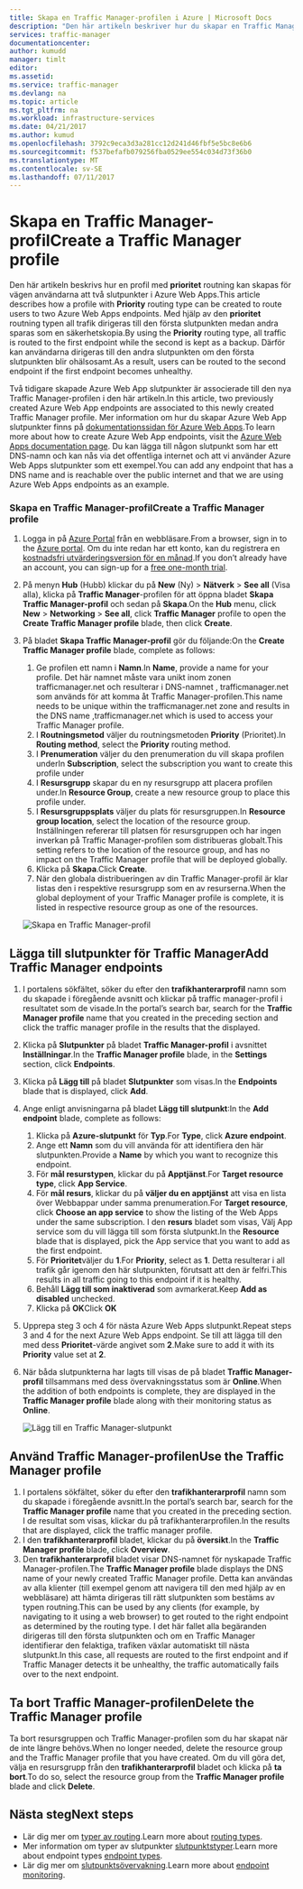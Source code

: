 ```yaml
---
title: Skapa en Traffic Manager-profilen i Azure | Microsoft Docs
description: "Den här artikeln beskriver hur du skapar en Traffic Manager-profil"
services: traffic-manager
documentationcenter: 
author: kumudd
manager: timlt
editor: 
ms.assetid: 
ms.service: traffic-manager
ms.devlang: na
ms.topic: article
ms.tgt_pltfrm: na
ms.workload: infrastructure-services
ms.date: 04/21/2017
ms.author: kumud
ms.openlocfilehash: 3792c9eca3d3a281cc12d241d46fbf5e5bc8e6b6
ms.sourcegitcommit: f537befafb079256fba0529ee554c034d73f36b0
ms.translationtype: MT
ms.contentlocale: sv-SE
ms.lasthandoff: 07/11/2017
---
```

# <a name="create-a-traffic-manager-profile"></a><span data-ttu-id="1e232-103">Skapa en Traffic Manager-profil</span><span class="sxs-lookup"><span data-stu-id="1e232-103">Create a Traffic Manager profile</span></span>

<span data-ttu-id="1e232-104">Den här artikeln beskrivs hur en profil med **prioritet** routning kan skapas för vägen användarna att två slutpunkter i Azure Web Apps.</span><span class="sxs-lookup"><span data-stu-id="1e232-104">This article describes how a profile with **Priority** routing type can be created to route users to two Azure Web Apps endpoints.</span></span> <span data-ttu-id="1e232-105">Med hjälp av den **prioritet** routning typen all trafik dirigeras till den första slutpunkten medan andra sparas som en säkerhetskopia.</span><span class="sxs-lookup"><span data-stu-id="1e232-105">By using the **Priority** routing type, all traffic is routed to the first endpoint while the second is kept as a backup.</span></span> <span data-ttu-id="1e232-106">Därför kan användarna dirigeras till den andra slutpunkten om den första slutpunkten blir ohälsosamt.</span><span class="sxs-lookup"><span data-stu-id="1e232-106">As a result, users can be routed to the second endpoint if the first endpoint becomes unhealthy.</span></span>

<span data-ttu-id="1e232-107">Två tidigare skapade Azure Web App slutpunkter är associerade till den nya Traffic Manager-profilen i den här artikeln.</span><span class="sxs-lookup"><span data-stu-id="1e232-107">In this article, two previously created Azure Web App endpoints are associated to this newly created Traffic Manager profile.</span></span> <span data-ttu-id="1e232-108">Mer information om hur du skapar Azure Web App slutpunkter finns på [dokumentationssidan för Azure Web Apps](https://docs.microsoft.com/azure/app-service-web/).</span><span class="sxs-lookup"><span data-stu-id="1e232-108">To learn more about how to create Azure Web App endpoints, visit the [Azure Web Apps documentation page](https://docs.microsoft.com/azure/app-service-web/).</span></span> <span data-ttu-id="1e232-109">Du kan lägga till någon slutpunkt som har ett DNS-namn och kan nås via det offentliga internet och att vi använder Azure Web Apps slutpunkter som ett exempel.</span><span class="sxs-lookup"><span data-stu-id="1e232-109">You can add any endpoint that has a DNS name and is reachable over the public internet and that we are using Azure Web Apps endpoints as an example.</span></span>

### <a name="create-a-traffic-manager-profile"></a><span data-ttu-id="1e232-110">Skapa en Traffic Manager-profil</span><span class="sxs-lookup"><span data-stu-id="1e232-110">Create a Traffic Manager profile</span></span>
1. <span data-ttu-id="1e232-111">Logga in på [Azure Portal](http://portal.azure.com) från en webbläsare.</span><span class="sxs-lookup"><span data-stu-id="1e232-111">From a browser, sign in to the [Azure portal](http://portal.azure.com).</span></span> <span data-ttu-id="1e232-112">Om du inte redan har ett konto, kan du registrera en [kostnadsfri utvärderingsversion för en månad](https://azure.microsoft.com/free/).</span><span class="sxs-lookup"><span data-stu-id="1e232-112">If you don’t already have an account, you can sign-up for a [free one-month trial](https://azure.microsoft.com/free/).</span></span> 
2. <span data-ttu-id="1e232-113">På menyn **Hub** (Hubb) klickar du på **New** (Ny) > **Nätverk** > **See all** (Visa alla), klicka på **Traffic Manager**-profilen för att öppna bladet **Skapa Traffic Manager-profil** och sedan på **Skapa**.</span><span class="sxs-lookup"><span data-stu-id="1e232-113">On the **Hub** menu, click **New** > **Networking** > **See all**, click **Traffic Manager** profile to open the **Create Traffic Manager profile** blade, then click **Create**.</span></span>
3. <span data-ttu-id="1e232-114">På bladet **Skapa Traffic Manager-profil** gör du följande:</span><span class="sxs-lookup"><span data-stu-id="1e232-114">On the **Create Traffic Manager profile** blade, complete as follows:</span></span>
    1. <span data-ttu-id="1e232-115">Ge profilen ett namn i **Namn**.</span><span class="sxs-lookup"><span data-stu-id="1e232-115">In **Name**, provide a name for your profile.</span></span> <span data-ttu-id="1e232-116">Det här namnet måste vara unikt inom zonen trafficmanager.net och resulterar i DNS-namnet <name>, trafficmanager.net som används för att komma åt Traffic Manager-profilen.</span><span class="sxs-lookup"><span data-stu-id="1e232-116">This name needs to be unique within the trafficmanager.net zone and results in the DNS name <name>,trafficmanager.net which is used to access your Traffic Manager profile.</span></span>
    2. <span data-ttu-id="1e232-117">I **Routningsmetod** väljer du routningsmetoden **Priority** (Prioritet).</span><span class="sxs-lookup"><span data-stu-id="1e232-117">In **Routing method**, select the **Priority** routing method.</span></span>
    3. <span data-ttu-id="1e232-118">I **Prenumeration** väljer du den prenumeration du vill skapa profilen under</span><span class="sxs-lookup"><span data-stu-id="1e232-118">In **Subscription**, select the subscription you want to create this profile under</span></span>
    4. <span data-ttu-id="1e232-119">I **Resursgrupp** skapar du en ny resursgrupp att placera profilen under.</span><span class="sxs-lookup"><span data-stu-id="1e232-119">In **Resource Group**, create a new resource group to place this profile under.</span></span>
    5. <span data-ttu-id="1e232-120">I **Resursgruppsplats** väljer du plats för resursgruppen.</span><span class="sxs-lookup"><span data-stu-id="1e232-120">In **Resource group location**, select the location of the resource group.</span></span> <span data-ttu-id="1e232-121">Inställningen refererar till platsen för resursgruppen och har ingen inverkan på Traffic Manager-profilen som distribueras globalt.</span><span class="sxs-lookup"><span data-stu-id="1e232-121">This setting refers to the location of the resource group, and has no impact on the Traffic Manager profile that will be deployed globally.</span></span>
    6. <span data-ttu-id="1e232-122">Klicka på **Skapa**.</span><span class="sxs-lookup"><span data-stu-id="1e232-122">Click **Create**.</span></span>
    7. <span data-ttu-id="1e232-123">När den globala distribueringen av din Traffic Manager-profil är klar listas den i respektive resursgrupp som en av resurserna.</span><span class="sxs-lookup"><span data-stu-id="1e232-123">When the global deployment of your Traffic Manager profile is complete, it is listed in respective resource group as one of the resources.</span></span>

    ![Skapa en Traffic Manager-profil](./media/traffic-manager-create-profile/Create-traffic-manager-profile.png)

## <a name="add-traffic-manager-endpoints"></a><span data-ttu-id="1e232-125">Lägga till slutpunkter för Traffic Manager</span><span class="sxs-lookup"><span data-stu-id="1e232-125">Add Traffic Manager endpoints</span></span>

1. <span data-ttu-id="1e232-126">I portalens sökfältet, söker du efter den **trafikhanterarprofil** namn som du skapade i föregående avsnitt och klickar på traffic manager-profil i resultatet som de visade.</span><span class="sxs-lookup"><span data-stu-id="1e232-126">In the portal’s search bar, search for the **Traffic Manager profile** name that you created in the preceding section and click the traffic manager profile in the results that the displayed.</span></span>
2. <span data-ttu-id="1e232-127">Klicka på **Slutpunkter** på bladet **Traffic Manager-profil** i avsnittet **Inställningar**.</span><span class="sxs-lookup"><span data-stu-id="1e232-127">In the **Traffic Manager profile** blade, in the **Settings** section, click **Endpoints**.</span></span>
3. <span data-ttu-id="1e232-128">Klicka på **Lägg till** på bladet **Slutpunkter** som visas.</span><span class="sxs-lookup"><span data-stu-id="1e232-128">In the **Endpoints** blade that is displayed, click **Add**.</span></span>
4. <span data-ttu-id="1e232-129">Ange enligt anvisningarna på bladet **Lägg till slutpunkt**:</span><span class="sxs-lookup"><span data-stu-id="1e232-129">In the **Add endpoint** blade, complete as follows:</span></span>
    1. <span data-ttu-id="1e232-130">Klicka på **Azure-slutpunkt** för **Typ**.</span><span class="sxs-lookup"><span data-stu-id="1e232-130">For **Type**, click **Azure endpoint**.</span></span>
    2. <span data-ttu-id="1e232-131">Ange ett **Namn** som du vill använda för att identifiera den här slutpunkten.</span><span class="sxs-lookup"><span data-stu-id="1e232-131">Provide a **Name** by which you want to recognize this endpoint.</span></span>
    3. <span data-ttu-id="1e232-132">För **mål resurstypen**, klickar du på **Apptjänst**.</span><span class="sxs-lookup"><span data-stu-id="1e232-132">For **Target resource type**, click **App Service**.</span></span>
    4. <span data-ttu-id="1e232-133">För **mål resurs**, klickar du på **väljer du en apptjänst** att visa en lista över Webbappar under samma prenumeration.</span><span class="sxs-lookup"><span data-stu-id="1e232-133">For **Target resource**, click **Choose an app service** to show the listing of the Web Apps under the same subscription.</span></span> <span data-ttu-id="1e232-134">I den **resurs** bladet som visas, Välj App service som du vill lägga till som första slutpunkt.</span><span class="sxs-lookup"><span data-stu-id="1e232-134">In the **Resource** blade that is displayed, pick the App service that you want to add as the first endpoint.</span></span>
    5. <span data-ttu-id="1e232-135">För **Prioritet**väljer du **1**.</span><span class="sxs-lookup"><span data-stu-id="1e232-135">For **Priority**, select as **1**.</span></span> <span data-ttu-id="1e232-136">Detta resulterar i all trafik går igenom den här slutpunkten, förutsatt att den är felfri.</span><span class="sxs-lookup"><span data-stu-id="1e232-136">This results in all traffic going to this endpoint if it is healthy.</span></span>
    6. <span data-ttu-id="1e232-137">Behåll **Lägg till som inaktiverad** som avmarkerat.</span><span class="sxs-lookup"><span data-stu-id="1e232-137">Keep **Add as disabled** unchecked.</span></span>
    7. <span data-ttu-id="1e232-138">Klicka på **OK**</span><span class="sxs-lookup"><span data-stu-id="1e232-138">Click **OK**</span></span>
5.  <span data-ttu-id="1e232-139">Upprepa steg 3 och 4 för nästa Azure Web Apps slutpunkt.</span><span class="sxs-lookup"><span data-stu-id="1e232-139">Repeat steps 3 and 4 for the next Azure Web Apps endpoint.</span></span> <span data-ttu-id="1e232-140">Se till att lägga till den med dess **Prioritet**-värde angivet som **2**.</span><span class="sxs-lookup"><span data-stu-id="1e232-140">Make sure to add it with its **Priority** value set at **2**.</span></span>
6.  <span data-ttu-id="1e232-141">När båda slutpunkterna har lagts till visas de på bladet **Traffic Manager-profil** tillsammans med dess övervakningsstatus som är **Online**.</span><span class="sxs-lookup"><span data-stu-id="1e232-141">When the addition of both endpoints is complete, they are displayed in the **Traffic Manager profile** blade along with their monitoring status as **Online**.</span></span>

    ![Lägg till en Traffic Manager-slutpunkt](./media/traffic-manager-create-profile/add-traffic-manager-endpoint.png)

## <a name="use-the-traffic-manager-profile"></a><span data-ttu-id="1e232-143">Använd Traffic Manager-profilen</span><span class="sxs-lookup"><span data-stu-id="1e232-143">Use the Traffic Manager profile</span></span>
1.  <span data-ttu-id="1e232-144">I portalens sökfältet, söker du efter den **trafikhanterarprofil** namn som du skapade i föregående avsnitt.</span><span class="sxs-lookup"><span data-stu-id="1e232-144">In the portal’s search bar, search for the **Traffic Manager profile** name that you created in the preceding section.</span></span> <span data-ttu-id="1e232-145">I de resultat som visas, klickar du på trafikhanterarprofilen.</span><span class="sxs-lookup"><span data-stu-id="1e232-145">In the results that are displayed, click the traffic manager profile.</span></span>
2. <span data-ttu-id="1e232-146">I den **trafikhanterarprofil** bladet, klickar du på **översikt**.</span><span class="sxs-lookup"><span data-stu-id="1e232-146">In the **Traffic Manager profile** blade, click **Overview**.</span></span>
3. <span data-ttu-id="1e232-147">Den **trafikhanterarprofil** bladet visar DNS-namnet för nyskapade Traffic Manager-profilen.</span><span class="sxs-lookup"><span data-stu-id="1e232-147">The **Traffic Manager profile** blade displays the DNS name of your newly created Traffic Manager profile.</span></span> <span data-ttu-id="1e232-148">Detta kan användas av alla klienter (till exempel genom att navigera till den med hjälp av en webbläsare) att hämta dirigeras till rätt slutpunkten som bestäms av typen routning.</span><span class="sxs-lookup"><span data-stu-id="1e232-148">This can be used by any clients (for example, by navigating to it using a web browser) to get routed to the right endpoint as determined by the routing type.</span></span> <span data-ttu-id="1e232-149">I det här fallet alla begäranden dirigeras till den första slutpunkten och om en Traffic Manager identifierar den felaktiga, trafiken växlar automatiskt till nästa slutpunkt.</span><span class="sxs-lookup"><span data-stu-id="1e232-149">In this case, all requests are routed to the first endpoint and if Traffic Manager detects it be unhealthy, the traffic automatically fails over to the next endpoint.</span></span>

## <a name="delete-the-traffic-manager-profile"></a><span data-ttu-id="1e232-150">Ta bort Traffic Manager-profilen</span><span class="sxs-lookup"><span data-stu-id="1e232-150">Delete the Traffic Manager profile</span></span>
<span data-ttu-id="1e232-151">Ta bort resursgruppen och Traffic Manager-profilen som du har skapat när de inte längre behövs.</span><span class="sxs-lookup"><span data-stu-id="1e232-151">When no longer needed, delete the resource group and the Traffic Manager profile that you have created.</span></span> <span data-ttu-id="1e232-152">Om du vill göra det, välja en resursgrupp från den **trafikhanterarprofil** bladet och klicka på **ta bort**.</span><span class="sxs-lookup"><span data-stu-id="1e232-152">To do so, select the resource group from the **Traffic Manager profile** blade and click **Delete**.</span></span>

## <a name="next-steps"></a><span data-ttu-id="1e232-153">Nästa steg</span><span class="sxs-lookup"><span data-stu-id="1e232-153">Next steps</span></span>

- <span data-ttu-id="1e232-154">Lär dig mer om [typer av routing](traffic-manager-routing-methods.md).</span><span class="sxs-lookup"><span data-stu-id="1e232-154">Learn more about [routing types](traffic-manager-routing-methods.md).</span></span>
- <span data-ttu-id="1e232-155">Mer information om typer av slutpunkter [slutpunktstyper](traffic-manager-endpoint-types.md).</span><span class="sxs-lookup"><span data-stu-id="1e232-155">Learn more about endpoint types [endpoint types](traffic-manager-endpoint-types.md).</span></span>
- <span data-ttu-id="1e232-156">Lär dig mer om [slutpunktsövervakning](traffic-manager-monitoring.md).</span><span class="sxs-lookup"><span data-stu-id="1e232-156">Learn more about [endpoint monitoring](traffic-manager-monitoring.md).</span></span>



